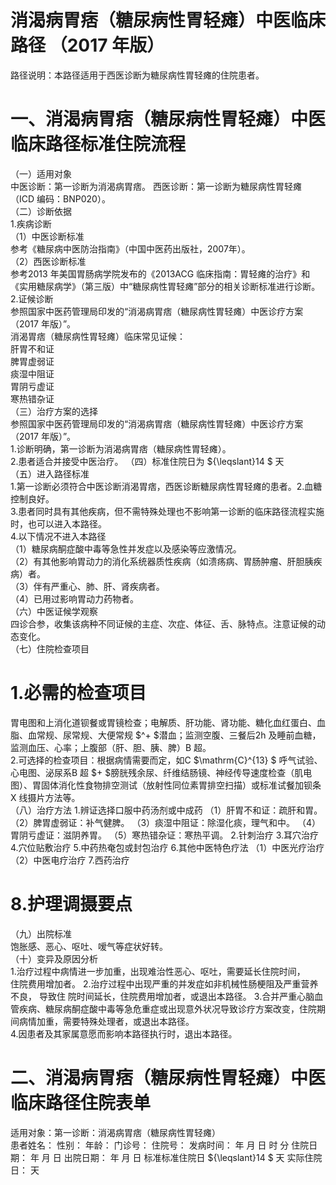 # 消渴病胃痞（糖尿病性胃轻瘫）中医临床路径 （2017 年版）  
路径说明：本路径适用于西医诊断为糖尿病性胃轻瘫的住院患者。  
# 一、消渴病胃痞（糖尿病性胃轻瘫）中医临床路径标准住院流程  
（一）适用对象  
中医诊断：第一诊断为消渴病胃痞。 西医诊断：第一诊断为糖尿病性胃轻瘫（ICD 编码：BNP020）。  
（二）诊断依据  
1.疾病诊断  
（1）中医诊断标准  
参考《糖尿病中医防治指南》（中国中医药出版社，2007年）。  
（2）西医诊断标准  
参考2013 年美国胃肠病学院发布的《2013ACG 临床指南：胃轻瘫的治疗》和《实用糖尿病学》（第三版）中“糖尿病性胃轻瘫”部分的相关诊断标准进行诊断。  
2.证候诊断  
参照国家中医药管理局印发的“消渴病胃痞（糖尿病性胃轻瘫）中医诊疗方案（2017 年版）”。  
消渴胃痞（糖尿病性胃轻瘫）临床常见证候：  
肝胃不和证  
脾胃虚弱证  
痰湿中阻证  
胃阴亏虚证  
寒热错杂证  
（三）治疗方案的选择  
参照国家中医药管理局印发的“消渴病胃痞（糖尿病性胃轻瘫）中医诊疗方案（2017 年版）”。  
1.诊断明确，第一诊断为消渴病胃痞（糖尿病性胃轻瘫）。  
2.患者适合并接受中医治疗。 （四）标准住院日为 ${\leqslant}14 $ 天  
（五）进入路径标准  
1.第一诊断必须符合中医诊断消渴胃痞，西医诊断糖尿病性胃轻瘫的患者。2.血糖控制良好。  
3.患者同时具有其他疾病，但不需特殊处理也不影响第一诊断的临床路径流程实施时，也可以进入本路径。  
4.以下情况不进入本路径  
（1）糖尿病酮症酸中毒等急性并发症以及感染等应激情况。  
（2）有其他影响胃动力的消化系统器质性疾病（如溃疡病、胃肠肿瘤、肝胆胰疾病）者。  
（3）伴有严重心、肺、肝、肾疾病者。  
（4）已用过影响胃动力药物者。  
（六）中医证候学观察  
四诊合参，收集该病种不同证候的主症、次症、体征、舌、脉特点。注意证候的动态变化。  
（七）住院检查项目  
# 1.必需的检查项目  
胃电图和上消化道钡餐或胃镜检查；电解质、肝功能、肾功能、糖化血红蛋白、血脂、血常规、尿常规、大便常规 $^+ $潜血；监测空腹、三餐后2h 及睡前血糖，监测血压、心率；上腹部（肝、胆、胰、脾）B 超。  
2.可选择的检查项目：根据病情需要而定，如C $\mathrm{C}^{13} $ 呼气试验、心电图、泌尿系B 超 $+ $膀胱残余尿、纤维结肠镜、神经传导速度检查（肌电图）、胃固体消化性食物排空测试（放射性同位素胃排空扫描）或标准试餐加钡条X 线摄片方法等。  
（八）治疗方法 1.辨证选择口服中药汤剂或中成药  （1）肝胃不和证：疏肝和胃。 （2）脾胃虚弱证：补气健脾。 （3）痰湿中阻证：除湿化痰，理气和中。 （4）胃阴亏虚证：滋阴养胃。 （5）寒热错杂证：寒热平调。 2.针刺治疗  3.耳穴治疗  4.穴位贴敷治疗  5.中药热奄包或封包治疗  6.其他中医特色疗法 （1）中医光疗治疗 （2）中医电疗治疗  7.西药治疗  
# 8.护理调摄要点  
（九）出院标准  
饱胀感、恶心、呕吐、嗳气等症状好转。  
（十）变异及原因分析  
1.治疗过程中病情进一步加重，出现难治性恶心、呕吐，需要延长住院时间，  
住院费用增加者。 2.治疗过程中出现严重的并发症如非机械性肠梗阻及严重营养不良， 导致住 院时间延长，住院费用增加者，或退出本路径。 3.合并严重心脑血管疾病、糖尿病酮症酸中毒等急危重症或出现意外状况导致诊疗方案改变，住院期间病情加重，需要特殊处理者，或退出本路径。  
4.因患者及其家属意愿而影响本路径执行时，退出本路径。  
# 二、消渴病胃痞（糖尿病性胃轻瘫）中医临床路径住院表单  
适用对象：第一诊断：消渴病胃痞（糖尿病性胃轻瘫）  
患者姓名：          性别：    年龄：    门诊号：         住院号：            发病时间：   年  月  日  时  分  住院日期：   年  月  日 出院日期：   年  月   日 标准标准住院日 ${\leqslant}14 $ 天            实际住院日：    天  
